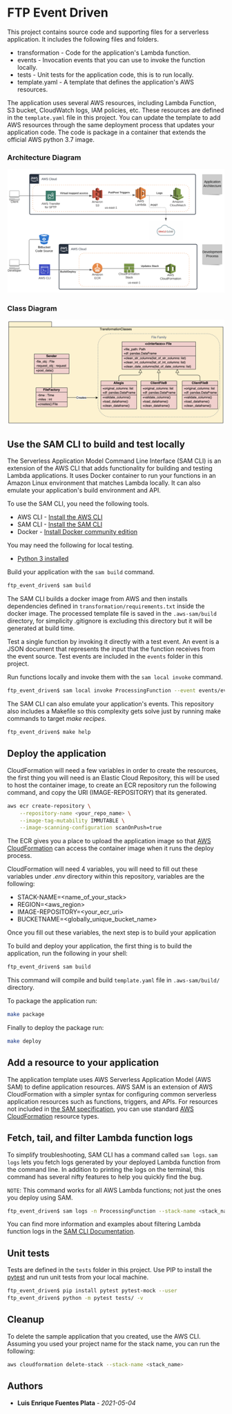 # FTP Event Driven

This project contains source code and supporting files for a serverless application. It includes the following files and folders.

- transformation - Code for the application's Lambda function.
- events - Invocation events that you can use to invoke the function locally.
- tests - Unit tests for the application code, this is to run locally. 
- template.yaml - A template that defines the application's AWS resources.

The application uses several AWS resources, including Lambda Function, S3 bucket, CloudWatch logs, IAM policies, etc. These resources are defined in the `template.yaml` file in this project. You can update the template to add AWS resources through the same deployment process that updates your application code. The code is package in a container that extends the official AWS python 3.7 image.

### Architecture Diagram
![](resources/ArchiDiagram.png)

### Class Diagram
![](resources/ClassDiagrm.png)

## Use the SAM CLI to build and test locally

The Serverless Application Model Command Line Interface (SAM CLI) is an extension of the AWS CLI that adds functionality for building and testing Lambda applications. It uses Docker container to run your functions in an Amazon Linux environment that matches Lambda locally. It can also emulate your application's build environment and API.

To use the SAM CLI, you need the following tools.

* AWS CLI - [Install the AWS CLI](https://docs.aws.amazon.com/cli/latest/userguide/install-cliv2.html)
* SAM CLI - [Install the SAM CLI](https://docs.aws.amazon.com/serverless-application-model/latest/developerguide/serverless-sam-cli-install.html)
* Docker - [Install Docker community edition](https://hub.docker.com/search/?type=edition&offering=community)

You may need the following for local testing.
* [Python 3 installed](https://www.python.org/downloads/)

Build your application with the `sam build` command.

```bash
ftp_event_driven$ sam build
```

The SAM CLI builds a docker image from AWS and then installs dependencies defined in `transformation/requirements.txt` inside the docker image. The processed template file is saved in the `.aws-sam/build` directory, for simplicity .gitignore is excluding this directory but it will be generated at build time.

Test a single function by invoking it directly with a test event. An event is a JSON document that represents the input that the function receives from the event source. Test events are included in the `events` folder in this project.

Run functions locally and invoke them with the `sam local invoke` command.

```bash
ftp_event_driven$ sam local invoke ProcessingFunction --event events/event.json
```

The SAM CLI can also emulate your application's events.
This repository also includes a Makefile so this complexity gets solve just by running make commands to target *make recipes*.
```bash
ftp_event_driven$ make help
```

## Deploy the application
CloudFormation will need a few variables in order to create the resources, the first thing you will need is an Elastic Cloud Repository, this will be used to host the container image, to create an ECR repository run the following command, and copy the URI (IMAGE-REPOSITORY) that its generated.
```bash
aws ecr create-repository \
    --repository-name <your_repo_name> \
    --image-tag-mutability IMMUTABLE \
    --image-scanning-configuration scanOnPush=true
```
The ECR gives you a place to upload the application image so that [AWS CloudFormation](https://aws.amazon.com/cloudformation/) can access the container image when it runs the deploy process.

CloudFormation will need 4 variables, you will need to fill out these variables under *.env* directory within this repository, variables are the following: 
* STACK-NAME=<name_of_your_stack>
* REGION=<aws_region>
* IMAGE-REPOSITORY=<your_ecr_uri>
* BUCKETNAME=<globally_unique_bucket_name>

Once you fill out these variables, the next step is to build your application

To build and deploy your application, the first thing is to build the application, run the following in your shell:

```bash
ftp_event_driven$ sam build
```
This command will compile and build `template.yaml` file in `.aws-sam/build/` directory. 

To package the application run:

```bash
make package
```
Finally to deploy the package run:
```bash
make deploy
```

## Add a resource to your application
The application template uses AWS Serverless Application Model (AWS SAM) to define application resources. AWS SAM is an extension of AWS CloudFormation with a simpler syntax for configuring common serverless application resources such as functions, triggers, and APIs. For resources not included in [the SAM specification](https://github.com/awslabs/serverless-application-model/blob/master/versions/2016-10-31.md), you can use standard [AWS CloudFormation](https://docs.aws.amazon.com/AWSCloudFormation/latest/UserGuide/aws-template-resource-type-ref.html) resource types.

## Fetch, tail, and filter Lambda function logs

To simplify troubleshooting, SAM CLI has a command called `sam logs`. `sam logs` lets you fetch logs generated by your deployed Lambda function from the command line. In addition to printing the logs on the terminal, this command has several nifty features to help you quickly find the bug.

`NOTE`: This command works for all AWS Lambda functions; not just the ones you deploy using SAM.

```bash
ftp_event_driven$ sam logs -n ProcessingFunction --stack-name <stack_name>
```

You can find more information and examples about filtering Lambda function logs in the [SAM CLI Documentation](https://docs.aws.amazon.com/serverless-application-model/latest/developerguide/serverless-sam-cli-logging.html).

## Unit tests

Tests are defined in the `tests` folder in this project. Use PIP to install the [pytest](https://docs.pytest.org/en/latest/) and run unit tests from your local machine.

```bash
ftp_event_driven$ pip install pytest pytest-mock --user
ftp_event_driven$ python -m pytest tests/ -v
```

## Cleanup

To delete the sample application that you created, use the AWS CLI. Assuming you used your project name for the stack name, you can run the following:

```bash
aws cloudformation delete-stack --stack-name <stack_name>
```

## Authors
* **Luis Enrique Fuentes Plata** - *2021-05-04*
